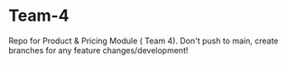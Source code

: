 # Team-4
Repo for Product &amp; Pricing Module ( Team 4). Don't push to main, create branches for any feature changes/development!
